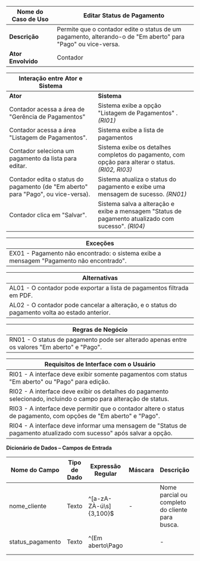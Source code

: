 | **Nome do Caso de Uso**       | Editar Status de Pagamento |
|------------------------------|----------------------------|
| **Descrição**                | Permite que o contador edite o status de um pagamento, alterando-o de "Em aberto" para "Pago" ou vice-versa. |
| **Ator Envolvido**           | Contador |

| **Interação entre Ator e Sistema**       |                                                    |
|------------------------------------------|----------------------------------------------------|
| **Ator**                                 | **Sistema**                                        |
| Contador acessa a área de "Gerência de Pagamentos" | Sistema exibe a opção "Listagem de Pagamentos" . *(RI01)* |
| Contador acessa a área "Listagem de Pagamentos". | Sistema exibe a lista de pagamentos |
| Contador seleciona um pagamento da lista para editar. | Sistema exibe os detalhes completos do pagamento, com opção para alterar o status. *(RI02, RI03)* |
| Contador edita o status do pagamento (de "Em aberto" para "Pago", ou vice-versa). | Sistema atualiza o status do pagamento e exibe uma mensagem de sucesso. *(RN01)* |
| Contador clica em "Salvar". | Sistema salva a alteração e exibe a mensagem "Status de pagamento atualizado com sucesso". *(RI04)* |

| **Exceções** |
|-------------|
| EX01 - Pagamento não encontrado: o sistema exibe a mensagem "Pagamento não encontrado". |

| **Alternativas** |
|------------------|
| AL01 - O contador pode exportar a lista de pagamentos filtrada em PDF. |
| AL02 - O contador pode cancelar a alteração, e o status do pagamento volta ao estado anterior. |

| **Regras de Negócio** |
|-----------------------|
| RN01 - O status de pagamento pode ser alterado apenas entre os valores "Em aberto" e "Pago". |

| **Requisitos de Interface com o Usuário** |
|-------------------------------------------|
| RI01 - A interface deve exibir somente pagamentos com status "Em aberto" ou "Pago" para edição. |
| RI02 - A interface deve exibir os detalhes do pagamento selecionado, incluindo o campo para alteração de status. |
| RI03 - A interface deve permitir que o contador altere o status de pagamento, com opções de "Em aberto" e "Pago". |
| RI04 - A interface deve informar uma mensagem de "Status de pagamento atualizado com sucesso" após salvar a opção. |

**Dicionário de Dados – Campos de Entrada**

| Nome do Campo    | Tipo de Dado | Expressão Regular            | Máscara       | Descrição                                                | Obrigatório | Único | Default |
|------------------|--------------|-------------------------------|----------------|----------------------------------------------------------|-------------|-------|---------|
| nome_cliente     | Texto        | ^[a-zA-ZÀ-ú\s]{3,100}$        | -              | Nome parcial ou completo do cliente para busca.         | Não         | Não   | -       |
| status_pagamento | Texto        | ^(Em aberto\Pago |             | -              | Status atual do pagamento.                             | Sim         | Não   | Em aberto |
